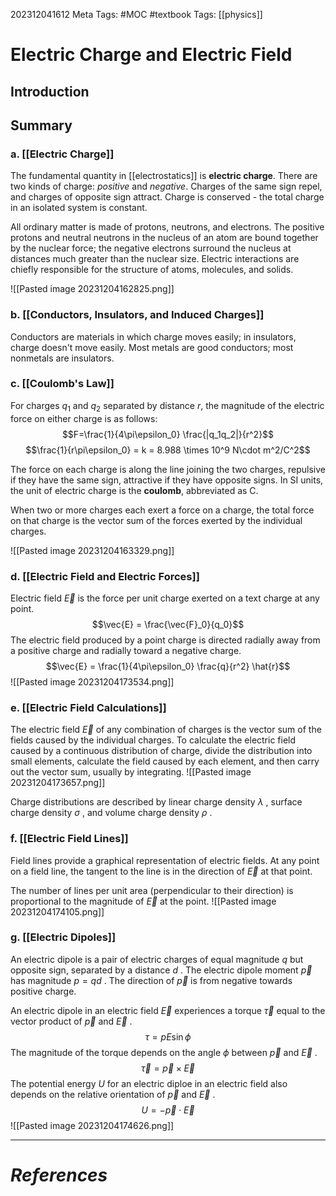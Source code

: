 202312041612
Meta Tags: #MOC #textbook 
Tags: [[physics]]

# Electric Charge and Electric Field

## Introduction

## Summary

### a. [[Electric Charge]]

The fundamental quantity in [[electrostatics]] is **electric charge**. There are two kinds of charge: *positive* and *negative*. Charges of the same sign repel, and charges of opposite sign attract. Charge is conserved - the total charge in an isolated system is constant.

All ordinary matter is made of protons, neutrons, and electrons. The positive protons and neutral neutrons in the nucleus of an atom are bound together by the nuclear force; the negative electrons surround the nucleus at distances much greater than the nuclear size. Electric interactions are chiefly responsible for the structure of atoms, molecules, and solids.

![[Pasted image 20231204162825.png]]

### b. [[Conductors, Insulators, and Induced Charges]]

Conductors are materials in which charge moves easily; in insulators, charge doesn't move easily. Most metals are good conductors; most nonmetals are insulators.

### c. [[Coulomb's Law]]

For charges $q_1$ and $q_2$ separated by distance $r$, the magnitude of the electric force on either charge is as follows:
$$F=\frac{1}{4\pi\epsilon_0} \frac{|q_1q_2|}{r^2}$$
$$\frac{1}{r\pi\epsilon_0} = k = 8.988 \times 10^9 N\cdot m^2/C^2$$

The force on each charge is along the line joining the two charges, repulsive if they have the same sign, attractive if they have opposite signs. In SI units, the unit of electric charge is the **coulomb**, abbreviated as C. 

When two or more charges each exert a force on a charge, the total force on that charge is the vector sum of the forces exerted by the individual charges.

![[Pasted image 20231204163329.png]]

### d. [[Electric Field and Electric Forces]]

Electric field $\vec{E}$ is the force per unit charge exerted on a text charge at any point.
$$\vec{E} = \frac{\vec{F}_0}{q_0}$$
The electric field produced by a point charge is directed radially away from a positive charge and radially toward a negative charge. 
$$\vec{E} = \frac{1}{4\pi\epsilon_0} \frac{q}{r^2} \hat{r}$$
![[Pasted image 20231204173534.png]]


### e. [[Electric Field Calculations]]

The electric field $\vec{E}$ of any combination of charges is the vector sum of the fields caused by the individual charges. To calculate the electric field caused by a continuous distribution of charge, divide the distribution into small elements, calculate the field caused by each element, and then carry out the vector sum, usually by integrating.
![[Pasted image 20231204173657.png]]

Charge distributions are described by linear charge density $\lambda$ , surface charge density $\sigma$ , and volume charge density $\rho$ .  

### f. [[Electric Field Lines]]

Field lines provide a graphical representation of electric fields. At any point on a field line, the tangent to the line is in the direction of $\vec{E}$ at that point.

The number of lines per unit area (perpendicular to their direction) is proportional to the magnitude of $\vec{E}$ at the point.
![[Pasted image 20231204174105.png]]
### g. [[Electric Dipoles]]

An electric dipole is a pair of electric charges of equal magnitude $q$ but opposite sign, separated by a distance $d$ . The electric dipole moment $\vec{p}$ has magnitude $p = qd$ . The direction of $\vec{p}$ is from negative towards positive charge. 

An electric dipole in an electric field $\vec{E}$ experiences a torque $\vec{\tau}$ equal to the vector product of $\vec{p}$ and $\vec{E}$ . 
$$\tau = pE \sin{\phi}$$
The magnitude of the torque depends on the angle $\phi$ between $\vec{p}$ and $\vec{E}$ .
$$\vec{\tau} = \vec{p} \times \vec{E}$$
The potential energy $U$ for an electric diploe in an electric field also depends on the relative orientation of $\vec{p}$ and $\vec{E}$ . 
$$U = -\vec{p} \cdot \vec{E}$$
![[Pasted image 20231204174626.png]]


---
# *References*